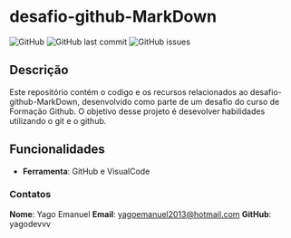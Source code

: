# desafio-github-MarkDown

![GitHub](https://img.shields.io/github/license/yagodevvv/desafio-git-MarkDown)
![GitHub last commit](https://img.shields.io/github/last-commit/yagodevvv/desafio-github-MarkDown)
![GitHub issues](https://img.shields.io/github/issues/yagodevvv/desafio-github-MarkDown)

## Descrição 

Este repositório contém o codigo e os recursos relacionados ao desafio-github-MarkDown, 
desenvolvido como parte de um desafio do curso de Formação Github. O objetivo desse projeto é desevolver habilidades utilizando o git e o github.

## Funcionalidades

- **Ferramenta**: GitHub e VisualCode

### Contatos
**Nome**: Yago Emanuel
**Email**: yagoemanuel2013@hotmail.com
**GitHub**: yagodevvv
